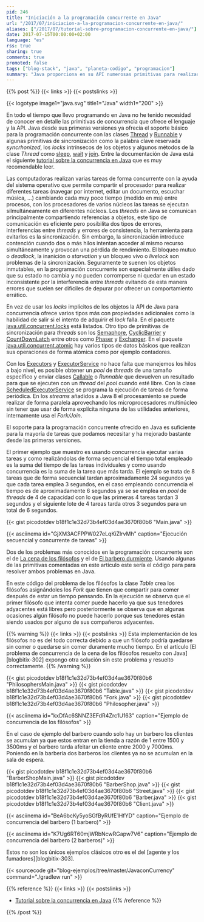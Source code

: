 ```yaml
---
pid: 246
title: "Iniciación a la programación concurrente en Java"
url: "/2017/07/iniciacion-a-la-programacion-concurrente-en-java/"
aliases: ["/2017/07/tutorial-sobre-programacion-concurrente-en-java/"]
date: 2017-07-15T00:00:00+02:00
language: "es"
rss: true
sharing: true
comments: true
promoted: false
tags: ["blog-stack", "java", "planeta-codigo", "programacion"]
summary: "Java proporciona en su API numerosas primitivas para realizar programación concurrente. La programación concurrente permite realizar varias tareas simultáneamente aprovechando los múltiples núcleos de los procesadores modernos con un tiempo de ejecución total para un conjunto de tareas significativamente menor. Dos de los problemas de concurrencia más conocidos son el problema de los filósofos y del barbero que en este artículo muestro como implementar usando varias de las primitivas ofrecidas por Java."
---
```


{{% post %}}
{{< links >}}
{{< postslinks >}}

{{< logotype image1="java.svg" title1="Java" width1="200" >}}

En todo el tiempo que llevo programando en Java no he tenido necesidad de conocer en detalle las primitivas de concurrencia que ofrece el lenguaje y la API. Java desde sus primeras versiones ya ofrecía el soporte básico para la programación concurrente con las clases [Thread](http://docs.oracle.com/javase/8/docs/api/java/lang/Thread.html) y [Runnable](https://docs.oracle.com/javase/8/docs/api/java/lang/Runnable.html) y algunas primitivas de sincronización como la palabra clave reservada _syncrhonized_, los _locks_ intrínsecos de los objetos y algunos métodos de la clase _Thread_ como [sleep](http://docs.oracle.com/javase/8/docs/api/java/lang/Thread.html#sleep-long-), [wait](http://docs.oracle.com/javase/8/docs/api/java/lang/Object.html#wait--) y [join](http://docs.oracle.com/javase/8/docs/api/java/lang/Thread.html#join--). Entre la documentación de Java está el siguiente [tutorial sobre la concurrencia en Java](https://docs.oracle.com/javase/tutorial/essential/concurrency/) que es muy recomendable leer.

Las computadoras realizan varias tareas de forma concurrente con la ayuda del sistema operativo que permite compartir el procesador para realizar diferentes tareas (navegar por internet, editar un documento, escuchar música, ...) cambiando cada muy poco tiempo (medido en ms) entre procesos, con los procesadores de varios núcleos las tareas se ejecutan silmultáneamente en diferentes núcleos. Los _threads_ en Java se comunican principalmente compartiendo referencias a objetos, este tipo de comunicación es eficiente pero posibilita dos tipos de errores, interferencias entre _threads_ y errores de consistencia, la herramienta para evitarlos es la sincronización. Sin embargo, la sincronización introduce contención cuando dos o más hilos intentan acceder al mismo recurso simultáneamente y provocan una pérdida de rendimiento. El bloqueo mutuo o _deadlock_, la inanición o _starvation_ y un bloqueo vivo o _livelock_ son problemas de la sincronización. Seguramente te suenen los objetos inmutables, en la programación concurrente son especialmente útiles dado que su estado no cambia y no pueden corromperse ni quedar en un estado inconsistente por la interferencia entre _threads_ evitando de esta manera errores que suelen ser difíciles de depurar por ofrecer un comportamiento errático.

En vez de usar los _locks_ implícitos de los objetos la API de Java para concurrencia ofrece varios tipos más con propiedades adicionales como la habilidad de salir si el intento de adquirir el _lock_ falla. En el paquete [java.util.concurrent.locks](https://docs.oracle.com/javase/8/docs/api/java/util/concurrent/locks/package-summary.html) está listados. Otro tipo de primitivas de sincronización para _threads_ son los [Semaphore](https://docs.oracle.com/javase/8/docs/api/java/util/concurrent/Semaphore.html), [CyclicBarrier](https://docs.oracle.com/javase/8/docs/api/java/util/concurrent/CyclicBarrier.html) y [CountDownLatch](https://docs.oracle.com/javase/8/docs/api/java/util/concurrent/CountDownLatch.html) entre otros como [Phaser](http://docs.oracle.com/javase/8/docs/api/java/util/concurrent/Phaser.html) y [Exchanger](http://docs.oracle.com/javase/8/docs/api/java/util/concurrent/Exchanger.html). En el paquete [java.util.concurrent.atomic](https://docs.oracle.com/javase/8/docs/api/java/util/concurrent/atomic/package-summary.html) hay varios tipos de datos básicos que realizan sus operaciones de forma atómica como por ejemplo contadores.

Con los [Executors](https://docs.oracle.com/javase/8/docs/api/java/util/concurrent/Executors.html) y [ExecutorService](https://docs.oracle.com/javase/8/docs/api/java/util/concurrent/ExecutorService.html) no hace falta que manejemos los hilos a bajo nivel, es posible obtener un _pool_ de _threads_ de una tamaño específico y enviar clases [Callable](https://docs.oracle.com/javase/8/docs/api/java/util/concurrent/Callable.html) o _Runnable_ que devuelven un resultado para que se ejecuten con un _thread_ del _pool_ cuando esté libre. Con la clase [ScheduledExecutorService](https://docs.oracle.com/javase/8/docs/api/java/util/concurrent/ScheduledExecutorService.html) se programa la ejecución de tareas de forma periódica. En los _streams_ añadidos a Java 8 el procesamiento se puede realizar de forma paralela aprovechando los microprocesadores multinúcleo sin tener que usar de forma explícita ninguna de las utilidades anteriores, internamente usa el _Fork/Join_.

El soporte para la programación concurrente ofrecido en Java es suficiente para la mayoría de tareas que podamos necesitar y ha mejorado bastante desde las primeras versiones.

El primer ejemplo que muestro es usando concurrencia ejecutar varias tareas y como realizándolas de forma secuencial el tiempo total empleado es la suma del tiempo de las tareas individuales y como usando concurrencia es la suma de la tarea que más tarda. El ejemplo se trata de 8 tareas que de forma secuencial tardan aproximadamente 24 segundos ya que cada tarea emplea 3 segundos, en el caso empleando concurrencia el tiempo es de aproximadamente 6 segundos ya se se emplea en _pool_ de _threads_ de 4 de capacidad con lo que las primeras 4 tareas tardan 3 segundos y el siguiente lote de 4 tareas tarda otros 3 segundos para un total de 6 segundos.

{{< gist picodotdev b18f1c1e32d73b4ef03d4ae3670f80b6 "Main.java" >}}

{{< asciinema id="GjXM3ACFPPW027eLqKiZlrvMh" caption="Ejecución secuencial y concurrente de tareas" >}}

Dos de los problemas más conocidos en la programación concurrente son el de [La cena de los filósofos](https://es.wikipedia.org/wiki/Problema_de_la_cena_de_los_fil%C3%B3sofos) y el de [El barbero durmiente](https://es.wikipedia.org/wiki/Problema_del_barbero_durmiente). Usando algunas de las primitivas comentadas en este artículo este sería el código para para resolver ambos problemas en Java.

En este código del problema de los filósofos la clase _Table_ crea los filósofos asignándoles los _Fork_ que tienen que compartir para comer después de estar un tiempo pensando. En la ejecución se observa que el primer filósofo que intenta comer puede hacerlo ya que sus tenedores adyacentes está libres pero posteriormente se observa que en algunas ocasiones algún filósofo no puede hacerlo porque sus tenedores están siendo usados por alguno de sus compañeros adyacentes.

{{% warning %}}
{{< links >}}
{{< postslinks >}}
Esta implementación de los filósofos no es del todo correcta debido a que un filósofo podría quedarse sin comer o quedarse sin comer duramente mucho tiempo. En el artículo [El problema de concurrencia de la cena de los filósofos resuelto con Java][blogbitix-302] expongo otra solución sin este problema y resuelto correctamente.
{{% /warning %}}

{{< gist picodotdev b18f1c1e32d73b4ef03d4ae3670f80b6 "PhilosophersMain.java" >}}
{{< gist picodotdev b18f1c1e32d73b4ef03d4ae3670f80b6 "Table.java" >}}
{{< gist picodotdev b18f1c1e32d73b4ef03d4ae3670f80b6 "Fork.java" >}}
{{< gist picodotdev b18f1c1e32d73b4ef03d4ae3670f80b6 "Philosopher.java" >}}

{{< asciinema id="kxDfAc6SNNZ3EFdR4Zrc1U163" caption="Ejemplo de concurrencia de los filósofos" >}}

En el caso de ejemplo del barbero cuando solo hay un barbero los clientes se acumulan ya que estos entran en la tienda a razón de 1 entre 1500 y 3500ms y el barbero tarda afeitar un cliente entre 2000 y 7000ms. Poniendo en la barbería dos barberos los clientes ya no se acumulan en la sala de espera.

{{< gist picodotdev b18f1c1e32d73b4ef03d4ae3670f80b6 "BarberShopMain.java" >}}
{{< gist picodotdev b18f1c1e32d73b4ef03d4ae3670f80b6 "BarberShop.java" >}}
{{< gist picodotdev b18f1c1e32d73b4ef03d4ae3670f80b6 "Street.java" >}}
{{< gist picodotdev b18f1c1e32d73b4ef03d4ae3670f80b6 "Barber.java" >}}
{{< gist picodotdev b18f1c1e32d73b4ef03d4ae3670f80b6 "Client.java" >}}

{{< asciinema id="BeA6bcKy5yoSGfByRUfE1HfYD" caption="Ejemplo de concurrencia del barbero (1 barbero)" >}}

{{< asciinema id="K7Ug6RT60mjWRbNcwRGapw7V6" caption="Ejemplo de concurrencia del barbero (2 barberos)" >}}

Estos no son los únicos ejemplos clásicos otro es el del [agente y los fumadores][blogbitix-303].

{{< sourcecode git="blog-ejemplos/tree/master/JavaconCurrency" command="./gradlew run" >}}

{{% reference %}}
{{< links >}}
{{< postslinks >}}
* [Tutorial sobre la concurrencia en Java](https://docs.oracle.com/javase/tutorial/essential/concurrency/)
{{% /reference %}}

{{% /post %}}

